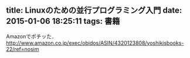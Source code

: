 title: Linuxのための並行プログラミング入門
date: 2015-01-06 18:25:11
tags: 書籍
---

Amazonでポチッた．
http://www.amazon.co.jp/exec/obidos/ASIN/4320123808/yoshikisbooks-22/ref=nosim
